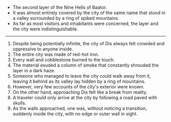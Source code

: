 - The second layer of the Nine Hells of Baator. 
- It was almost entirely covered by the city of the same name that stood in a valley surrounded by a ring of spiked mountains. 
- As far as most visitors and inhabitants were concerned, the layer and the city were indistinguishable.

---
1. Despite being potentially infinite, the city of Dis always felt crowded and oppressive to anyone inside.
2. The entire city was made of red-hot iron. 
3. Every wall and cobblestone burned to the touch. 
4. The material exuded a column of smoke that constantly shrouded the layer in a dark haze.
5. Someone who managed to leave the city could walk away from it, leaving it behind as its valley lay hidden by a ring of mountains. 
6. However, very few accounts of the city's exterior were known.
7. On the other hand, approaching Dis felt like a break from reality. 
8. A traveler could only arrive at the city by following a road paved with skulls. 
9. As the walls approached, one was, without noticing a transition, suddenly inside the city, with no edge or outer wall in sight.